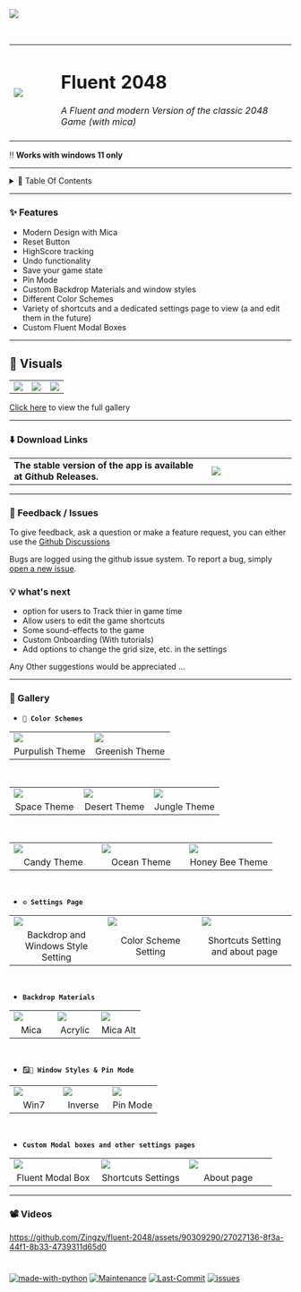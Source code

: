 <image src='https://github.com/Zingzy/fluent-2048/assets/90309290/4282af9a-e5e4-473d-8a3c-a93004c26a56'/>

&nbsp;

<table>
  <tr>
    <td width="15%"><image src='https://cdn.discordapp.com/attachments/1132642817211125801/1157044727431053322/722340.png'/></td>
    <td width="75%"><h1>Fluent 2048</h1>
                    <i>A Fluent and modern Version of the classic 2048 Game (with mica)</i><br><br>
    </td>
  </tr>
</table>

‼️ **Works with windows 11 only**

---


<details>
<summary>📑 Table Of Contents </summary>

  - [✨ Features](#-features)
  - [👀 Visuals](#-visuals)
  - [⬇️ Download Links](#%EF%B8%8F-download-links)
  - [📝 FeedBacks and Issues](#-feedback--issues)
  - [💡 What's Next](#-whats-next)
  - [🎨 Gallery](#-gallery)
  - [📽️ Videos](#%EF%B8%8F-videos)

</details>

---

### ✨ Features

- Modern Design with Mica
- Reset Button
- HighScore tracking
- Undo functionality
- Save your game state
- Pin Mode
- Custom Backdrop Materials and window styles
- Different Color Schemes
- Variety of shortcuts and a dedicated settings page to view (a and edit them in the future)
- Custom Fluent Modal Boxes

---

## 👀 Visuals

<table>
  <tr>
    <td width="33%"><image src='https://cdn.discordapp.com/attachments/1132642817211125801/1150087431677296661/534970.png'/></td>
    <td width="33%"><image src='https://github.com/Zingzy/fluent-2048/assets/90309290/797b0f38-1294-4c24-9161-a9f704e2a9ec'/></td>
    <td width="33%"><image src='https://github.com/Zingzy/fluent-2048/assets/90309290/ce1c60b5-4e45-45b0-b114-898f9894bd7f'/></td>
  </tr>
</table>


[Click here](#-gallery) to view the full gallery

---

### ⬇️ Download Links

<table>
  <tr>
    <td width="70%"> 
      <b>The stable version of the app is available at Github Releases.</b> 
    </td>
    <td width="30%">
      <a href="https://github.com/Zingzy/fluent-2048/releases/latest"><img src="https://i.imgur.com/ydZp1wW.png"/></a>
    </td>
  </tr>
</table>

---

### 📝 Feedback / Issues

To give feedback, ask a question or make a feature request, you can either use the [Github Discussions](https://github.com/Zingzy/fluent-2048/discussions) 

Bugs are logged using the github issue system. To report a bug, simply [open a new issue](https://github.com/Zingzy/fluent-2048/issues/new).


### 💡 what's next

- option for users to Track thier in game time
- Allow users to edit the game shortcuts
- Some sound-effects to the game
- Custom Onboarding (With tutorials)
- Add options to change the grid size, etc. in the settings

Any Other suggestions would be appreciated ...

---

### 🎨 Gallery

- **`🌈 Color Schemes`**

<table>
  <tr>
    <td width="50%"><image src='https://cdn.discordapp.com/attachments/1132642817211125801/1157038137936195654/598652.png' /></td>
    <td width="50%"><image src='https://cdn.discordapp.com/attachments/1132642817211125801/1157038324318474360/610759.png' /></td>
  </tr>
  <tr>
    <td width='50%' align='center'>Purpulish Theme</td>
    <td width='50%' align='center'>Greenish Theme</td>
  </tr>
</table>

&nbsp;

<table>
  <tr>
    <td width="33%"><image src='https://cdn.discordapp.com/attachments/1132642817211125801/1157038422133850182/141623.png' /></td>
    <td width="33%"><image src='https://cdn.discordapp.com/attachments/1132642817211125801/1157038595333439609/771165.png' /></td>
    <td width="33%"><image src='https://cdn.discordapp.com/attachments/1132642817211125801/1157038719459668048/707426.png' /></td>
  </tr>
  <tr>
    <td width='33%' align='center'>Space Theme</td>
    <td width='33%' align='center'>Desert Theme</td>
    <td width='33%' align='center'>Jungle Theme</td>
  </tr>
  </table>
      &nbsp;
  <table>
  <tr>
    <td width="33%"><image src='https://cdn.discordapp.com/attachments/1132642817211125801/1157038820764692542/513104.png' /></td>
    <td width="33%"><image src='https://cdn.discordapp.com/attachments/1132642817211125801/1157038952939798659/730606.png' /></td>
    <td width="33%"><image src='https://cdn.discordapp.com/attachments/1132642817211125801/1157039085542719488/113275.png' /></td>
  </tr>
  <tr>
    <td width='33%' align='center'>Candy Theme</td>
    <td width='33%' align='center'>Ocean Theme</td>
    <td width='33%' align='center'>Honey Bee Theme</td>
  </tr>
</table>

&nbsp;

- **`⚙️ Settings Page`**

<table>
  <tr>
    <td width="33%"><image src='https://cdn.discordapp.com/attachments/1132642817211125801/1150087820074041354/372140.png' /></td>
    <td width="33%"><image src='https://github.com/Zingzy/fluent-2048/assets/90309290/039371c9-0253-4483-83c0-2f730b35130b' /></td>
    <td width="33%"><image src='https://cdn.discordapp.com/attachments/1132642817211125801/1150088036588204062/618198.png' /></td>
  </tr>
  <tr>
    <td width='33%' align='center'>Backdrop and Windows Style Setting</td>
    <td width='33%' align='center'>Color Scheme Setting</td>
    <td width='33%' align='center'>Shortcuts Setting and about page</td>
  </tr>
</table>

&nbsp;

- **`Backdrop Materials`**

<table>
  <tr>
    <td width="33%"><image src='https://github.com/Zingzy/fluent-2048/assets/90309290/f6ce0198-cbbf-454d-bf2c-a4450857a41d' /></td>
    <td width="33%"><image src='https://cdn.discordapp.com/attachments/1132642817211125801/1157044323217571910/787333.png' /></td>
    <td width='33%'><image src='https://cdn.discordapp.com/attachments/1132642817211125801/1157040109024186388/637685.png' /></td>
  </tr>
  <tr>
    <td width='33%' align='center'>Mica</td>
    <td width='33%' align='center'>Acrylic</td>
    <td width='33%' align='center'>Mica Alt</td>
  </tr>
</table>

&nbsp;

- **`🪟📌 Window Styles & Pin Mode`**

<table>
  <tr>
    <td width="33%"><image src='https://cdn.discordapp.com/attachments/1132642817211125801/1157039252769607852/530873.png' /></td>
    <td width="33%"><image src='https://cdn.discordapp.com/attachments/1132642817211125801/1157038595333439609/771165.png' /></td>
    <td width='33%'><image src='https://cdn.discordapp.com/attachments/1132642817211125801/1157044097064898791/348684.png' /></td>
  </tr>
  <tr>
    <td width='33%' align='center'>Win7</td>
    <td width='33%' align='center'>Inverse</td>
    <td width='33%' align='center'>Pin Mode</td>
  </tr>
</table>

&nbsp;

- **`Custom Modal boxes and other settings pages`**

<table>
  <tr>
    <td width="33%"><image src='https://github.com/Zingzy/fluent-2048/assets/90309290/a53fb69e-5644-49f7-a1a9-5faafcd50b58' /></td>
    <td width="33%"><image src='https://cdn.discordapp.com/attachments/1132642817211125801/1150088809338376365/838011.png' /></td>
    <td width='33%'><image src='https://cdn.discordapp.com/attachments/1132642817211125801/1150088636688253050/465349.png' /></td>
  </tr>
  <tr>
    <td width='33%' align='center'>Fluent Modal Box</td>
    <td width='33%' align='center'>Shortcuts Settings</td>
    <td width='33%' align='center'>About page</td>
  </tr>
</table>

---

### 📽️ Videos

https://github.com/Zingzy/fluent-2048/assets/90309290/27027136-8f3a-44f1-8b33-4739311d65d0

# 

[![made-with-python](https://img.shields.io/badge/Made%20with-Python-1f425f.svg)](https://www.python.org/) [![Maintenance](https://img.shields.io/badge/Maintained%3F-yes-green.svg)](https://GitHub.com/Zingzy/fluent-2048/graphs/commit-activity) [![Last-Commit](https://badgen.net/github/last-commit/Zingzy/fluent-2048)](https://github.com/zingzy/fluent-2048/commits) [![issues](https://badgen.net/github/issues/Zingzy/fluent-2048)](https://github.com/Zingzy/fluent-2048/issues)
